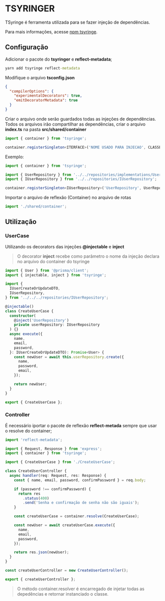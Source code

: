 # TSYRINGER

TSyringe é ferramenta utilizada para se fazer injeção de dependências.

Para mais informações, acesse [npm tsyringe](https://www.npmjs.com/package/tsyringe).

## Configuração

Adicionar o pacote do **tsyringer** e  **reflect-metadata**;

```cmd
yarn add tsyringe reflect-metadata
```

Modifique o arquivo **tsconfig.json**

```json
{
  "compilerOptions": {
    "experimentalDecorators": true,
    "emitDecoratorMetadata": true
  }
}
```

Criar o arquivo onde serão guardados todas as injeções de dependências.
Todos os arquivos irão compartilhar as dependências, criar o arquivo **index.ts** na pasta **src/shared/container**

```ts
import { container } from 'tsyringe';

container.registerSingleton<ITERFACE>('NOME USADO PARA INJECAO', CLASSE_QUE_SERA_INSTANCIA);

```

Exemplo:

```ts
import { container } from 'tsyringe';

import { UserRepository } from '../../repositories/implementations/User.repository';
import { IUserRepository } from '../../repositories/IUserRepository';

container.registerSingleton<IUserRepository>('UserRepository', UserRepository);

```

Importar o arquivo de reflexão (Container) no arquivo de rotas


```ts
import './shared/container';
```

## Utilização

### UserCase 

Utilizando os decorators das injeções **@injectable** e **inject**

> O decorator **inject** recebe como parâmetro o nome da injeção declara no arquivo do container do tsyringe

```ts
import { User } from '@prisma/client';
import { injectable, inject } from 'tsyringe';

import {
  IUserCreateOrUpdateDTO,
  IUserRepository,
} from '../../../repositories/IUserRepository';

@injectable()
class CreateUserCase {
  constructor(
    @inject('UserRepository')
    private userRepository: IUserRepository
  ) {}
  async execute({
    name,
    email,
    password,
  }: IUserCreateOrUpdateDTO): Promise<User> {
    const newUser = await this.userRepository.create({
      name,
      password,
      email,
    });

    return newUser;
  }
}

export { CreateUserCase };
```

### Controller

É necessário iportar o pacote de reflexão **reflect-metada** sempre que usar o resolve do container;

```ts
import 'reflect-metadata';

import { Request, Response } from 'express';
import { container } from 'tsyringe';

import { CreateUserCase } from './CreateUserCase';

class CreateUserController {
  async handler(req: Request, res: Response) {
    const { name, email, password, confirmPassword } = req.body;

    if (password !== confirmPassword) {
      return res
        .status(400)
        .send('Senha e confirmação de senha não são iguais');
    }

    const createUserCase = container.resolve(CreateUserCase);

    const newUser = await createUserCase.execute({
      name,
      email,
      password,
    });

    return res.json(newUser);
  }
}

const createUserController = new CreateUserController();

export { createUserController };

```

> O método container.resolver é encarregado de injetar todas as depedências e retornar instanciado o classe.

